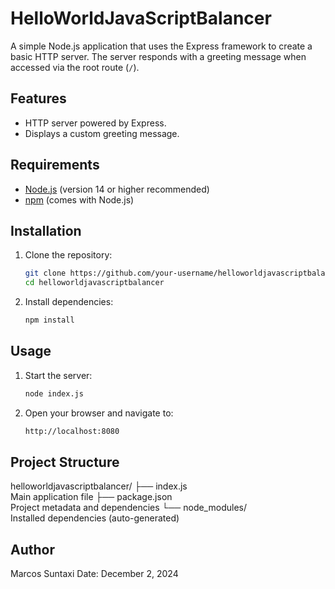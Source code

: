 # HelloWorldJavaScriptBalancer

A simple Node.js application that uses the Express framework to create a basic HTTP server. The server responds with a greeting message when accessed via the root route (`/`).

## Features
- HTTP server powered by Express.
- Displays a custom greeting message.

## Requirements
- [Node.js](https://nodejs.org/) (version 14 or higher recommended)
- [npm](https://www.npmjs.com/) (comes with Node.js)

## Installation

1. Clone the repository:
   ```bash
   git clone https://github.com/your-username/helloworldjavascriptbalancer.git
   cd helloworldjavascriptbalancer

2. Install dependencies:
    ```bash
    npm install

## Usage 
1. Start the server:
    ```bash
    node index.js

2. Open your browser and navigate to:
    ```bash
    http://localhost:8080
    
## Project Structure
helloworldjavascriptbalancer/
├── index.js         
Main application file
├── package.json     
Project metadata and dependencies
└── node_modules/    
Installed dependencies (auto-generated)

## Author
Marcos Suntaxi
Date: December 2, 2024
